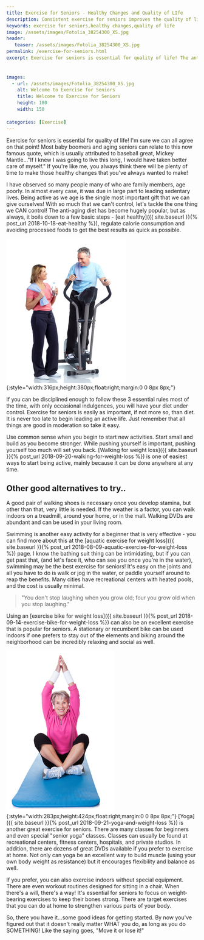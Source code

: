 ```yaml
---
title: Exercise for Seniors - Healthy Changes and Quality of LIfe
description: Consistent exercise for seniors improves the quality of life because it triggers healthy changes in attitude and mental well-being.
keywords: exercise for seniors,healthy changes,quality of life
image: /assets/images/Fotolia_38254300_XS.jpg
header:
   teaser: /assets/images/Fotolia_38254300_XS.jpg
permalink: /exercise-for-seniors.html
excerpt: Exercise for seniors is essential for quality of life! The anti-aging diet has become hugely popular, but as always, it boils down to a few basic steps.


images:
  - url: /assets/images/Fotolia_38254300_XS.jpg
    alt: Welcome to Exercise for Seniors
    title: Welcome to Exercise for Seniors
    height: 180
    width: 150

categories: [Exercise]
---
```


Exercise for seniors is essential for quality of life! I'm sure we can all agree on that point! Most baby boomers and aging seniors can relate to this now famous quote, which is usually attributed to baseball great, Mickey Mantle..."If I knew I was going to live this long, I would have taken better care of myself." If you're like me, you always think there will be plenty of time to make those healthy changes that you've always wanted to make!

I have observed so many people many of who are family members, age poorly. In almost every case, it was due in large part to leading sedentary lives. Being active as we age is the single most important gift that we can give ourselves! With so much that we can't control, let's tackle the one thing we CAN control! The anti-aging diet has become hugely popular, but as always, it boils down to a few basic steps - [eat healthy]({{ site.baseurl }}{% post_url 2018-10-18-eat-healthy %}), regulate calorie consumption and avoiding processed foods to get the best results as quick as possible.

![Welcome to Exercise for Seniors](/assets/images/Fotolia_38254300_XS.jpg){:style="width:316px;height:380px;float:right;margin:0 0 8px 8px;"}

If you can be disciplined enough to follow these 3 essential rules most of the time, with only occasional indulgences, you will have your diet under control. Exercise for seniors is easily as important, if not more so, than diet. It is never too late to begin leading an active life. Just remember that all things are good in moderation so take it easy.

Use common sense when you begin to start new activities. Start small and build as you become stronger. While pushing yourself is important, pushing yourself too much will set you back. [Walking for weight loss]({{ site.baseurl }}{% post_url 2018-09-20-walking-for-weight-loss %}) is one of easiest ways to start being active, mainly because it can be done anywhere at any time.

## Other good alternatives to try..
A good pair of walking shoes is necessary once you develop stamina, but other than that, very little is needed. If the weather is a factor, you can walk indoors on a treadmill, around your home, or in the mall. Walking DVDs are abundant and can be used in your living room.

Swimming is another easy activity for a beginner that is very effective - you can find more about this at the [aquatic exercise for weight loss]({{ site.baseurl }}{% post_url 2018-08-09-aquatic-exercise-for-weight-loss %}) page. I know the bathing suit thing can be intimidating, but if you can get past that, (and let's face it, who can see you once you're in the water), swimming may be the best exercise for seniors! It's easy on the joints and all you have to do is walk or jog in the water, or paddle yourself around to reap the benefits. Many cities have recreational centers with heated pools, and the cost is usually minimal.

> "You don't stop laughing when you grow old; four you grow old when you stop laughing."

Using an [exercise bike for weight loss]({{ site.baseurl }}{% post_url 2018-09-14-exercise-bike-for-weight-loss %}) can also be an excellent exercise that is popular for seniors. A stationary or recumbent bike can be used indoors if one prefers to stay out of the elements and biking around the neighborhood can be incredibly relaxing and social as well.

![Enhance the quality of later life with exercise](/assets/images/Fotolia_50435040_XS.jpg){:style="width:283px;height:424px;float:right;margin:0 0 8px 8px;"}
[Yoga]({{ site.baseurl }}{% post_url 2018-09-21-yoga-and-weight-loss %}) is another great exercise for seniors. There are many classes for beginners and even special "senior yoga" classes. Classes can usually be found at recreational centers, fitness centers, hospitals, and private studios. In addition, there are dozens of great DVDs available if you prefer to exercise at home. Not only can yoga be an excellent way to build muscle (using your own body weight as resistance) but it encourages flexibility and balance as well.

If you prefer, you can also exercise indoors without special equipment. There are even workout routines designed for sitting in a chair. When there's a will, there's a way! It's essential for seniors to focus on weight-bearing exercises to keep their bones strong. There are target exercises that you can do at home to strengthen various parts of your body.

So, there you have it...some good ideas for getting started. By now you've figured out that it doesn't really matter WHAT you do, as long as you do SOMETHING! Like the saying goes, "Move it or lose it!"